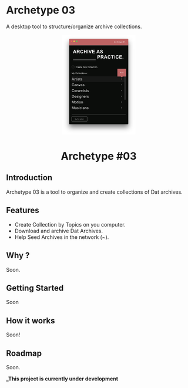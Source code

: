 # Archetype 03

A desktop tool to structure/organize archive collections.  

<p align="center">
  <img src="./imgs/archive.png" alt="Archetype Archive" width="200">
</p>

<h1 align="center">Archetype #03</h1>


## Introduction

Archetype 03 is a tool to organize and create collections of Dat archives.

## Features

- Create Collection by Topics on you computer.
- Download and archive Dat Archives.  
- Help Seed Archives in the network (~).


## Why ?

Soon.

## Getting Started

Soon


## How it works

Soon!

## Roadmap

Soon.



**_This project is currently under development**
